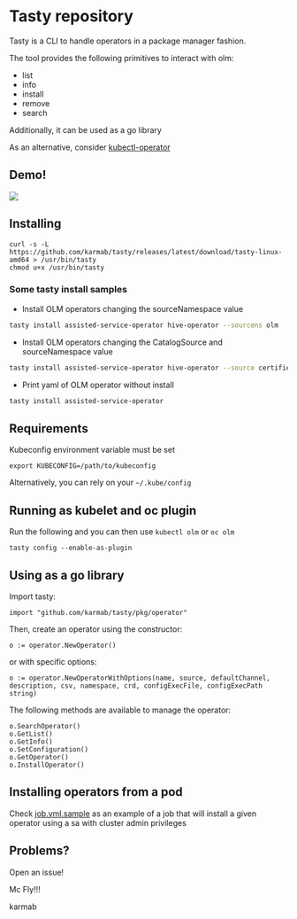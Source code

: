 # Tasty repository

Tasty is a CLI to handle operators in a package manager fashion.

The tool provides the following primitives to interact with olm:

- list
- info
- install
- remove
- search

Additionally, it can be used as a go library

As an alternative, consider [kubectl-operator](https://github.com/operator-framework/kubectl-operator)

## Demo!

![](tasty.gif)

## Installing

```
curl -s -L https://github.com/karmab/tasty/releases/latest/download/tasty-linux-amd64 > /usr/bin/tasty
chmod u+x /usr/bin/tasty
```

### Some tasty install samples

- Install OLM operators changing the sourceNamespace value

```bash
tasty install assisted-service-operator hive-operator --sourcens olm
```

- Install OLM operators changing the CatalogSource and sourceNamespace value

```bash
tasty install assisted-service-operator hive-operator --source certified-operators --sourcens olm
```

- Print yaml of OLM operator without install

```bash
tasty install assisted-service-operator
```

## Requirements

Kubeconfig environment variable must be set

```
export KUBECONFIG=/path/to/kubeconfig
```

Alternatively, you can rely on your `~/.kube/config`

##  Running as kubelet and oc plugin

Run the following and you can then use `kubectl olm` or `oc olm`

```
tasty config --enable-as-plugin
```

## Using as a go library

Import tasty:

```
import "github.com/karmab/tasty/pkg/operator"
```

Then, create an operator using the constructor:

```
o := operator.NewOperator()
```

or with specific options:

```
o := operator.NewOperatorWithOptions(name, source, defaultChannel, description, csv, namespace, crd, configExecFile, configExecPath string)
```

The following methods are available to manage the operator:

```
o.SearchOperator()
o.GetList()
o.GetInfo()
o.SetConfiguration()
o.GetOperator()
o.InstallOperator()
```

## Installing operators from a pod

Check [job.yml.sample](job.yml.sample) as an example of a job that will install a given operator using a sa with cluster admin privileges

## Problems?

Open an issue!

Mc Fly!!!

karmab
